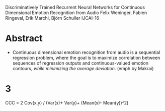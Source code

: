 Discriminatively Trained Recurrent Neural Networks
  for Continuous Dimensional Emotion Recognition from Audio
Felix Weninger, Fabien Ringeval, Erik Marchi, Björn Schuller
IJCAI-16

# Abstract

* Continuous dimensional emotion recognition from audio is 
  a sequential regression problem, where the goal is to 
  maximize correlation between sequences of regression outputs and
  continuous-valued emotion contours, _while 
  minimizing the average deviation_. (emph by Makrai)

# 3 

CCC = 2 Cov(x,y) / (Var(x)+ Var(y)+ (Mean(x)- Mean(y))^2)

